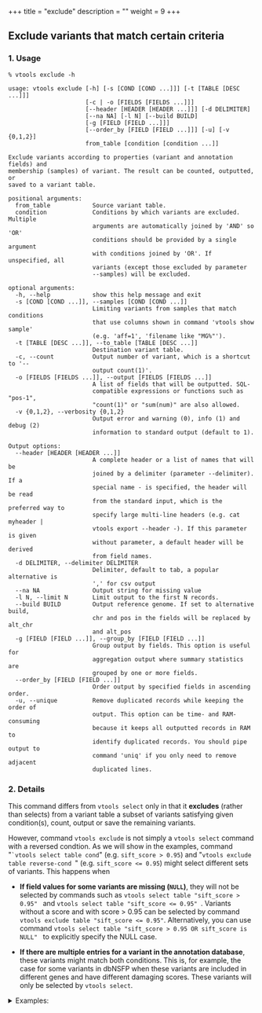+++
title = "exclude"
description = ""
weight = 9
+++


## Exclude variants that match certain criteria


### 1. Usage

    % vtools exclude -h

    usage: vtools exclude [-h] [-s [COND [COND ...]]] [-t [TABLE [DESC ...]]]
                          [-c | -o [FIELDS [FIELDS ...]]]
                          [--header [HEADER [HEADER ...]]] [-d DELIMITER]
                          [--na NA] [-l N] [--build BUILD]
                          [-g [FIELD [FIELD ...]]]
                          [--order_by [FIELD [FIELD ...]]] [-u] [-v {0,1,2}]
                          from_table [condition [condition ...]]

    Exclude variants according to properties (variant and annotation fields) and
    membership (samples) of variant. The result can be counted, outputted, or
    saved to a variant table.

    positional arguments:
      from_table            Source variant table.
      condition             Conditions by which variants are excluded. Multiple
                            arguments are automatically joined by 'AND' so 'OR'
                            conditions should be provided by a single argument
                            with conditions joined by 'OR'. If unspecified, all
                            variants (except those excluded by parameter
                            --samples) will be excluded.

    optional arguments:
      -h, --help            show this help message and exit
      -s [COND [COND ...]], --samples [COND [COND ...]]
                            Limiting variants from samples that match conditions
                            that use columns shown in command 'vtools show sample'
                            (e.g. 'aff=1', 'filename like "MG%"').
      -t [TABLE [DESC ...]], --to_table [TABLE [DESC ...]]
                            Destination variant table.
      -c, --count           Output number of variant, which is a shortcut to '--
                            output count(1)'.
      -o [FIELDS [FIELDS ...]], --output [FIELDS [FIELDS ...]]
                            A list of fields that will be outputted. SQL-
                            compatible expressions or functions such as "pos-1",
                            "count(1)" or "sum(num)" are also allowed.
      -v {0,1,2}, --verbosity {0,1,2}
                            Output error and warning (0), info (1) and debug (2)
                            information to standard output (default to 1).

    Output options:
      --header [HEADER [HEADER ...]]
                            A complete header or a list of names that will be
                            joined by a delimiter (parameter --delimiter). If a
                            special name - is specified, the header will be read
                            from the standard input, which is the preferred way to
                            specify large multi-line headers (e.g. cat myheader |
                            vtools export --header -). If this parameter is given
                            without parameter, a default header will be derived
                            from field names.
      -d DELIMITER, --delimiter DELIMITER
                            Delimiter, default to tab, a popular alternative is
                            ',' for csv output
      --na NA               Output string for missing value
      -l N, --limit N       Limit output to the first N records.
      --build BUILD         Output reference genome. If set to alternative build,
                            chr and pos in the fields will be replaced by alt_chr
                            and alt_pos
      -g [FIELD [FIELD ...]], --group_by [FIELD [FIELD ...]]
                            Group output by fields. This option is useful for
                            aggregation output where summary statistics are
                            grouped by one or more fields.
      --order_by [FIELD [FIELD ...]]
                            Order output by specified fields in ascending order.
      -u, --unique          Remove duplicated records while keeping the order of
                            output. This option can be time- and RAM-consuming
                            because it keeps all outputted records in RAM to
                            identify duplicated records. You should pipe output to
                            command 'uniq' if you only need to remove adjacent
                            duplicated lines.




### 2. Details

This command differs from `vtools select` only in that it **excludes** (rather than selects) from a variant table a subset of variants satisfying given condition(s), count, output or save the remaining variants.

However, command `vtools exclude` is not simply a `vtools select` command with a reversed condtion. As we will show in the examples, command "`` `vtools select table cond ``" (e.g. `sift_score > 0.95`) and "`vtools exclude table reverse-cond `" (e.g. `sift_score <= 0.95`) might select different sets of variants. This happens when



*   **If field values for some variants are missing (`NULL`)**, they will not be selected by commands such as  `vtools select table "sift_score > 0.95" ` and `vtools select table "sift_score <= 0.95" `. Variants without a score and with score > 0.95 can be selected by command `vtools exclude table "sift_score <= 0.95"`. Alternatively, you can use command `vtools select table "sift_score > 0.95 OR sift_score is NULL" ` to explicitly specify the NULL case.

*   **If there are multiple entries for a variant in the annotation database**, these variants might match both conditions. This is, for example, the case for some variants in dbNSFP when these variants are included in different genes and have different damaging scores. These variants will only be selected by  `vtools select`.

<details><summary> Examples: </summary>

For example,



    % vtools init -f test
    % vtools select ns 'sift_score > 0.95' -t ns_damaging
    Running: 0 0.0/s in 00:00:00
    INFO: 10 variants selected.


selects 10 variants. If we remove non-synonymous variants with sift_score <= 0.95, we will get 9 variants.



    % vtools exclude ns 'sift_score <= 0.95' -t ns_excl_benign
     Running: 0 0.0/s in 00:00:00
     INFO: 9 variants selected.


We track this difference using `vtools compare`



    % vtools compare ns_damaging ns_excl_benign --difference diff -v0


and output the information for this variant



    % vtools output diff variant_id chr pos ref alt sift_score genename --build hg18
    1036	5	139908704	C	A	1	        ANKHD1-EIF4EBP3
    1036	5	139908704	C	A	0.942108	EIF4EBP3


if we use the complete `dbNSFP` annotation database we can show more fields



    % vtools output diff variant_id chr pos ref alt CCDSid sift_score genename Descriptive_gene_name --build hg18
    #id     chr  pos        ref  alt CCDSid         sift_score      genename            Descriptive_gene_name
    1036	5    139908704	C    A	 CCDS4224.1	1.0	        ANKHD1-EIF4EBP3	    ANKHD1-EIF4EBP3 readthrough
    1036	5    139908704	C    A	 CCDS4226.1	0.942108	EIF4EBP3	    eukaryotic translation initiation factor 4E binding protein 3


It turns out that this variant has two entries in dbNSFP for different genes. In this case the variant matches both conditions "sift\_score>0.95" and "sift\_score<=0.95". As a result this variant will be selected by `vtools select "sift_score>0.95"` but not `vtools exclude "sift_score<=0.95"`



</details>